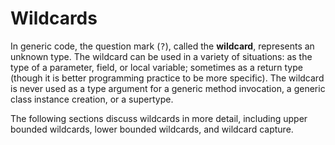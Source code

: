 
# Wildcards


In generic code, the question mark (<tt>?</tt>), called the **wildcard**, represents an unknown type. The wildcard can be used in a variety of situations: as the type of a parameter, field, or local variable; sometimes as a return type (though it is better programming practice to be more specific). The wildcard is never used as a type argument for a generic method invocation, a generic class instance creation, or a supertype.


The following sections discuss wildcards in more detail, including upper bounded wildcards, lower bounded wildcards, and wildcard capture.
